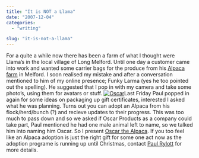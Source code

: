```yaml
---
title: "It is NOT a Llama"
date: "2007-12-04"
categories: 
  - "writing"

slug: "it-is-not-a-llama"
---
```


For a quite a while now there has been a farm of what I thought were Llama’s in the local village of Long Melford. Until one day a customer came into work and wanted some carrier bags for the produce from his [Alpaca farm](http://www.melfordgreenalpacas.co.uk/) in Melford. I soon realised my mistake and after a conversation mentioned to him of my online presence; Funky Larma (yes he too pointed out the spelling). He suggested that I pop in with my camera and take some photo’s, using them for avatars or stuff. [![Oscar](/images/2085562667_3b1c4e615d_m.jpg)](http://www.flickr.com/photos/funkylarma/2085562667/ "Oscar by Funky Larma, on Flickr")Last Friday Paul popped in again for some ideas on packaging up gift certificates, interested I asked what he was planning. Turns out you can adopt an Alpaca from his flock/herd/bunch (?) and recieve updates to their progress. This was too much to pass down and so we asked if Oscar Products as a company could take part, Paul mentioned he had one male animal left to name, so we talked him into naming him Oscar. So I present [Oscar the Alpaca](http://www.flickr.com/photos/funkylarma/sets/72157603369256830/). If you too feel like an Alpaca adoption is just the right gift for some one act now as the adoption programe is running up until Christmas, contact [Paul Rylott](http://www.melfordgreenalpacas.co.uk/pages/contact_us.html) for more details.
